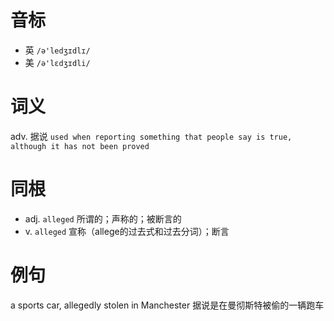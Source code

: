 # 音标

- 英 `/ə'ledʒɪdlɪ/`
- 美 `/ə'lɛdʒɪdli/`

# 词义

adv. 据说
`used when reporting something that people say is true, although it has not been proved`

# 同根

- adj. `alleged` 所谓的；声称的；被断言的
- v. `alleged` 宣称（allege的过去式和过去分词）；断言

# 例句

a sports car, allegedly stolen in Manchester
据说是在曼彻斯特被偷的一辆跑车


